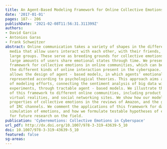 ```yaml
---
title: An Agent-Based Modeling Framework for Online Collective Emotions
date: '2017-01-01'
pages: 187-- 206
publishDate: '2021-02-08T11:56:31.311399Z'
authors:
- David Garcia
- Antonios Garas
- Frank Schweitzer
abstract: Online communication takes a variety of shapes in the different technological
  media that allow users interact with each other, with their friends, or with arbitrarily
  large groups. These serve as breeding grounds for collective emotions, in which
  large amounts of users share emotional states through time. We present our modeling
  framework for collective emotions in online communities, which can be adapted for
  the different kinds of online interaction present in the cyberspace. This framework
  allows the design of agent - based models, in which agents’ emotional states are
  represented according to psychological theories. This approach aims at a unification
  of modeling efforts, connecting the sentiment analysis of big data with psychological
  experiments, through tractable agent - based models. We illustrate the applications
  of this framework to different online communities, including product reviews, chatrooms,
  virtual realities, and social networking sites. We show how our model reproduces
  properties of collective emotions in the reviews of Amazon, and the group discussions
  of IRC channels. We comment the applications of this framework for data - driven
  simulation of emotions, and how we formulate testable hypotheses of emotion dynamics
  for future research on the field.
publication: 'Cyberemotions: Collective Emotions in Cyberspace'
url_pdf: http://dx.doi.org/10.1007/978-3-319-43639-5_10
doi: 10.1007/978-3-319-43639-5_10
featured: false
sg-areas:
---
```

